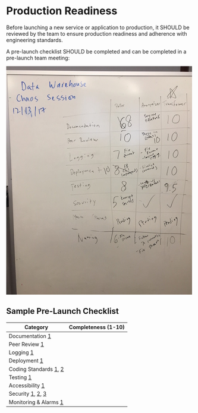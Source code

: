 # Production Readiness

Before launching a new service or application to production, it SHOULD be reviewed by the team to ensure production readiness and adherence with engineering standards.

A pre-launch checklist SHOULD be completed and can be completed in a pre-launch team meeting:

![Production Readiness Whiteboard](../images/production-readiness.jpg)

## Sample Pre-Launch Checklist

| Category                                                                                                                                                                                                                                                   | Completeness (1-10) |
|------------------------------------------------------------------------------------------------------------------------------------------------------------------------------------------------------------------------------------------------------------|---------------------|
| Documentation [1](https://github.com/NYPL/engineering-general/blob/master/standards/documentation.md)                                                                                                                                                      |                     |
| Peer Review [1](https://github.com/NYPL/engineering-general/blob/master/standards/peer-review.md)                                                                                                                                                          |                     |
| Logging [1](https://github.com/NYPL/engineering-general/blob/master/standards/logging.md)                                                                                                                                                                  |                     |
| Deployment [1](https://github.com/NYPL/engineering-general/blob/master/standards/node-lambda.md)                                                                                                                                                           |                     |
| Coding Standards [1](https://github.com/NYPL/engineering-general/blob/master/standards/coding-standards.md), [2](https://github.com/NYPL/engineering-general/blob/master/standards/naming-conventions.md)                                                  |                     |
| Testing [1](https://github.com/NYPL/engineering-general/blob/master/standards/test-coverage.md)                                                                                                                                                            |                     |
| Accessibility [1](https://github.com/NYPL/engineering-general/blob/master/standards/accessibility.md)                                                                                                                                                      |                     |
| Security [1](https://github.com/NYPL/engineering-general/blob/master/security/README.md), [2](https://github.com/NYPL/engineering-general/blob/master/security/oauth.md), [3](https://github.com/NYPL/engineering-general/blob/master/security/secrets.md) |                     |
| Monitoring & Alarms [1](https://github.com/NYPL/engineering-general/blob/master/standards/alerting.md)                                                                                                                                                     |                     |

